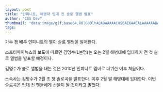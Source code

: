 ```yaml
---
layout: post
title: "인피니트, 해병대 입대 전 솔로 앨범 발표"
author: "CSS Dev"
thumbnail: "data:image/gif;base64,R0lGODlhAQABAAAAACH5BAEKAAEALAAAAAABAAEAAAICTAEAOw=="
tags: 
---
```



가수 겸 배우 인피니트의 엘이 솔로 앨범을 발매한다.

스포티파이뉴스의 보도에 따르면 김명수(L본명)는 오는 2월 해병대에 입대하기 전 첫 솔로 앨범을 발표할 예정이다.

김명수가 솔로 앨범을 내는 것은 2010년 인피니트 멤버로 데뷔한 이후 처음이다.

소속사는 김명수가 2월 초 첫 솔로곡을 발표한다. 이후 2월 말 해병대에 입대한다. 이번 솔로곡은 입대 전 팬들에게 선물이 될 것이라고 말했다.